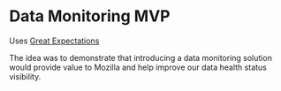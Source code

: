 # Data Monitoring MVP

Uses [Great Expectations](https://docs.greatexpectations.io/docs)

The idea was to demonstrate that introducing a data monitoring solution would provide value to Mozilla and help improve our data health status visibility.

